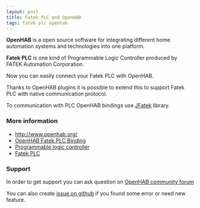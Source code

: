 ```yaml
---
layout: post
title: Fatek PLC and OpenHAB
tags: fatek plc openhab
---
```


**OpenHAB** is a open source software for integrating different home automation systems
and technologies into one platform.

**Fatek PLC** is one kind of Programmable Logic Controller produced by FATEK Automation Corporation.

Now you can easily connect your Fatek PLC with OpenHAB.
<!-- -->

Thanks to OpenHAB plugins it is possible to extend this to support Fatek PLC with native communication protocol.

To communication with PLC OpenHAB bindings use [JFatek](/jfatek/) library.

### More information
 * <http://www.openhab.org/>
 * [OpenHAB Fatek PLC Binding](https://github.com/openhab/openhab/wiki/Fatek-PLC-Binding)
 * [Programmable logic controller](https://en.wikipedia.org/wiki/Programmable_logic_controller)
 * [Fatek PLC](http://www.fatek.com/en/prod.php?catId=1)

### Support
In order to get support you can ask question on [OpenHAB community forum](https://community.openhab.org/)

You can also create [issue on github](https://github.com/openhab/openhab/issues)
if you found some error or need new feature.

